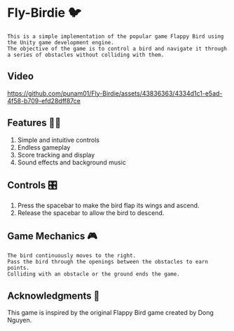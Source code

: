 # Fly-Birdie 🐦
```
This is a simple implementation of the popular game Flappy Bird using the Unity game development engine.
The objective of the game is to control a bird and navigate it through a series of obstacles without colliding with them.
```
## Video



https://github.com/punam01/Fly-Birdie/assets/43836363/4334d1c1-e5ad-4f58-b709-efd28dff87ce


## Features 👷‍♀️

1. Simple and intuitive controls
2. Endless gameplay
3. Score tracking and display
4. Sound effects and background music


## Controls 🎛️

1. Press the spacebar to make the bird flap its wings and ascend.
2. Release the spacebar to allow the bird to descend.

## Game Mechanics 🎮
```
The bird continuously moves to the right.
Pass the bird through the openings between the obstacles to earn points.
Colliding with an obstacle or the ground ends the game.
```
## Acknowledgments 🙏

This game is inspired by the original Flappy Bird game created by Dong Nguyen.
